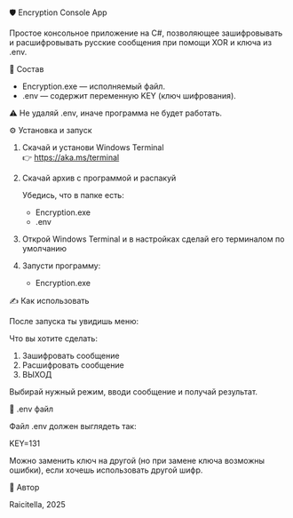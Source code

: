 🛡 Encryption Console App

Простое консольное приложение на C#, позволяющее зашифровывать и расшифровывать русские сообщения при помощи XOR и ключа из .env.

📁 Состав

- Encryption.exe — исполняемый файл.
- .env — содержит переменную KEY (ключ шифрования).

⚠️ Не удаляй .env, иначе программа не будет работать.

⚙️ Установка и запуск

1. Скачай и установи Windows Terminal  
   👉 https://aka.ms/terminal

2. Скачай архив с программой и распакуй

   Убедись, что в папке есть:
   - Encryption.exe
   - .env

3. Открой Windows Terminal и в настройках сделай его терминалом по умолчанию

4. Запусти программу:

   - Encryption.exe

✍️ Как использовать

После запуска ты увидишь меню:

Что вы хотите сделать:
1. Зашифровать сообщение
2. Расшифровать сообщение
3. ВЫХОД

Выбирай нужный режим, вводи сообщение и получай результат.

🔐 .env файл

Файл .env должен выглядеть так:

KEY=131

Можно заменить ключ на другой (но при замене ключа возможны ошибки), если хочешь использовать другой шифр.

📝 Автор

Raicitella, 2025